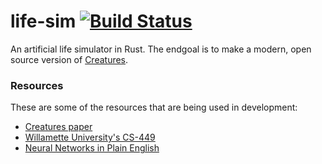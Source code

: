 # life-sim [![Build Status](https://travis-ci.org/aatxe/life-sim.svg?branch=master)](https://travis-ci.org/aatxe/life-sim) #
An artificial life simulator in Rust. The endgoal is to make a modern, open source version of
[Creatures](https://en.wikipedia.org/wiki/Creatures_(artificial_life_series)).


### Resources ###
These are some of the resources that are being used in development:
* [Creatures paper](http://mrl.snu.ac.kr/courses/CourseSyntheticCharacter/grand96creatures.pdf)
* [Willamette University's CS-449](http://www.willamette.edu/~gorr/classes/cs449/intro.html)
* [Neural Networks in Plain English](http://www.ai-junkie.com/ann/evolved/nnt1.html)
